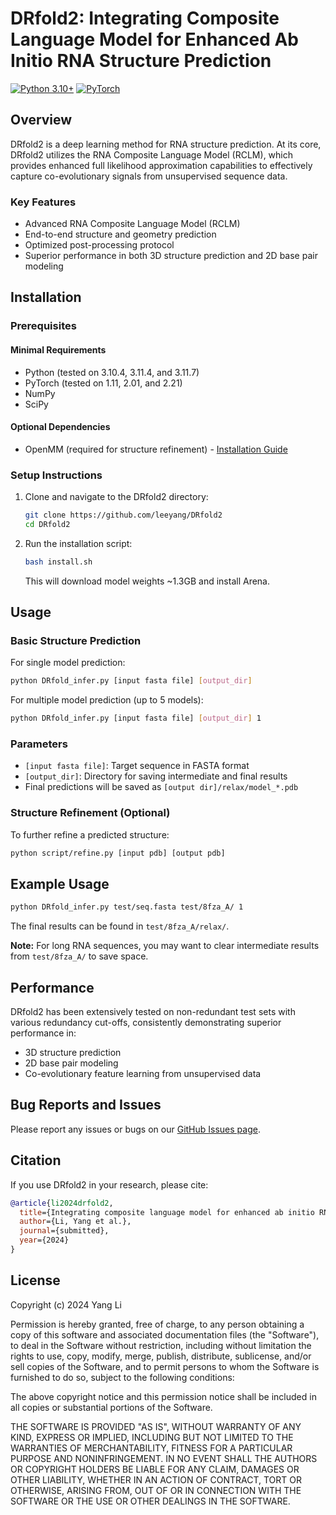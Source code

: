 # DRfold2: Integrating Composite Language Model for Enhanced Ab Initio RNA Structure Prediction

[![Python 3.10+](https://img.shields.io/badge/python-3.10%2B-blue)](https://www.python.org/downloads/)
[![PyTorch](https://img.shields.io/badge/PyTorch-1.11%2B-red)](https://pytorch.org/)

## Overview

DRfold2 is a deep learning method for RNA structure prediction. At its core, DRfold2 utilizes the RNA Composite Language Model (RCLM), which provides enhanced full likelihood approximation capabilities to effectively capture co-evolutionary signals from unsupervised sequence data.

### Key Features

- Advanced RNA Composite Language Model (RCLM)
- End-to-end structure and geometry prediction
- Optimized post-processing protocol
- Superior performance in both 3D structure prediction and 2D base pair modeling

## Installation

### Prerequisites

#### Minimal Requirements
- Python (tested on 3.10.4, 3.11.4, and 3.11.7)
- PyTorch (tested on 1.11, 2.01, and 2.21)
- NumPy
- SciPy

#### Optional Dependencies
- OpenMM (required for structure refinement) - [Installation Guide](https://openmm.org/)

### Setup Instructions

1. Clone and navigate to the DRfold2 directory:
   ```bash
   git clone https://github.com/leeyang/DRfold2
   cd DRfold2
   ```

2. Run the installation script:
   ```bash
   bash install.sh
   ```
   This will download model weights ~1.3GB and install Arena.

## Usage

### Basic Structure Prediction

For single model prediction:
```bash
python DRfold_infer.py [input fasta file] [output_dir]
```

For multiple model prediction (up to 5 models):
```bash
python DRfold_infer.py [input fasta file] [output_dir] 1
```

### Parameters

- `[input fasta file]`: Target sequence in FASTA format
- `[output_dir]`: Directory for saving intermediate and final results
- Final predictions will be saved as `[output dir]/relax/model_*.pdb`

### Structure Refinement (Optional)

To further refine a predicted structure:
```bash
python script/refine.py [input pdb] [output pdb]
```

## Example Usage

```bash
python DRfold_infer.py test/seq.fasta test/8fza_A/ 1
```

The final results can be found in `test/8fza_A/relax/`.

**Note:** For long RNA sequences, you may want to clear intermediate results from `test/8fza_A/` to save space.

## Performance

DRfold2 has been extensively tested on non-redundant test sets with various redundancy cut-offs, consistently demonstrating superior performance in:
- 3D structure prediction
- 2D base pair modeling
- Co-evolutionary feature learning from unsupervised data

## Bug Reports and Issues

Please report any issues or bugs on our [GitHub Issues page](https://github.com/leeyang/DRfold2/issues).

## Citation

If you use DRfold2 in your research, please cite:
```bibtex
@article{li2024drfold2,
  title={Integrating composite language model for enhanced ab initio RNA structure prediction},
  author={Li, Yang et al.},
  journal={submitted},
  year={2024}
}
```

## License

Copyright (c) 2024 Yang Li

Permission is hereby granted, free of charge, to any person obtaining a copy
of this software and associated documentation files (the "Software"), to deal
in the Software without restriction, including without limitation the rights
to use, copy, modify, merge, publish, distribute, sublicense, and/or sell
copies of the Software, and to permit persons to whom the Software is
furnished to do so, subject to the following conditions:

The above copyright notice and this permission notice shall be included in all
copies or substantial portions of the Software.

THE SOFTWARE IS PROVIDED "AS IS", WITHOUT WARRANTY OF ANY KIND, EXPRESS OR
IMPLIED, INCLUDING BUT NOT LIMITED TO THE WARRANTIES OF MERCHANTABILITY,
FITNESS FOR A PARTICULAR PURPOSE AND NONINFRINGEMENT. IN NO EVENT SHALL THE
AUTHORS OR COPYRIGHT HOLDERS BE LIABLE FOR ANY CLAIM, DAMAGES OR OTHER
LIABILITY, WHETHER IN AN ACTION OF CONTRACT, TORT OR OTHERWISE, ARISING FROM,
OUT OF OR IN CONNECTION WITH THE SOFTWARE OR THE USE OR OTHER DEALINGS IN THE
SOFTWARE.
